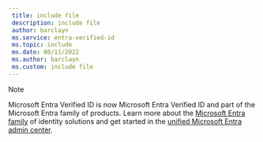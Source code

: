 ```yaml
---
 title: include file
 description: include file
 author: barclayn
 ms.service: entra-verified-id
 ms.topic: include
 ms.date: 08/11/2022
 ms.author: barclayn
 ms.custom: include file
---
```


>[!NOTE] 
> Microsoft Entra Verified ID is now Microsoft Entra Verified ID and part of the Microsoft Entra family of products. Learn more about the [Microsoft Entra family](https://aka.ms/EntraAnnouncement) of identity solutions and get started in the [unified Microsoft Entra admin center](https://entra.microsoft.com).
